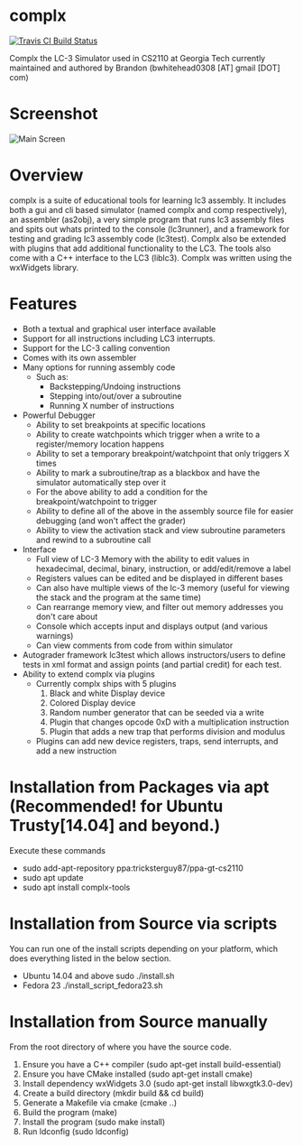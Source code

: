 complx
======
[![Travis CI Build Status](https://travis-ci.org/TricksterGuy/complx.svg?branch=master)](https://travis-ci.org/TricksterGuy/complx)

Complx the LC-3 Simulator used in CS2110 at Georgia Tech currently maintained and authored by Brandon (bwhitehead0308 [AT] gmail [DOT] com)

# Screenshot
![Main Screen](https://github.com/TricksterGuy/complx/blob/master/doc/main_screen.png)

# Overview
complx is a suite of educational tools for learning lc3 assembly. It includes both a gui and cli based simulator (named complx and comp respectively), an assembler (as2obj), a very simple program that runs lc3 assembly files and spits out whats printed to the console (lc3runner), and a framework for testing and grading lc3 assembly code (lc3test).  Complx also be extended with plugins that add additional functionality to the LC3.  The tools also come with a C++ interface to the LC3 (liblc3). Complx was written using the wxWidgets library.

# Features
* Both a textual and graphical user interface available
* Support for all instructions including LC3 interrupts.
* Support for the LC-3 calling convention
* Comes with its own assembler
* Many options for running assembly code
  * Such as:
    * Backstepping/Undoing instructions
    * Stepping into/out/over a subroutine
    * Running X number of instructions
* Powerful Debugger
  * Ability to set breakpoints at specific locations
  * Ability to create watchpoints which trigger when a write to a register/memory location happens
  * Ability to set a temporary breakpoint/watchpoint that only triggers X times
  * Ability to mark a subroutine/trap as a blackbox and have the simulator automatically step over it
  * For the above ability to add a condition for the breakpoint/watchpoint to trigger
  * Ability to define all of the above in the assembly source file for easier debugging (and won't affect the grader)
  * Ability to view the activation stack and view subroutine parameters and rewind to a subroutine call
* Interface
  * Full view of LC-3 Memory with the ability to edit values in hexadecimal, decimal, binary, instruction, or add/edit/remove a label
  * Registers values can be edited and be displayed in different bases
  * Can also have multiple views of the lc-3 memory (useful for viewing the stack and the program at the same time)
  * Can rearrange memory view, and filter out memory addresses you don't care about
  * Console which accepts input and displays output (and various warnings)
  * Can view comments from code from within simulator
* Autograder framework lc3test which allows instructors/users to define tests in xml format and assign points (and partial credit) for each test.
* Ability to extend complx via plugins
  * Currently complx ships with 5 plugins
    1. Black and white Display device
    2. Colored Display device
    3. Random number generator that can be seeded via a write
    4. Plugin that changes opcode 0xD with a multiplication instruction
    5. Plugin that adds a new trap that performs division and modulus
  * Plugins can add new device registers, traps, send interrupts, and add a new instruction

# Installation from Packages via apt (Recommended! for Ubuntu Trusty\[14.04\] and beyond.)
Execute these commands
* sudo add-apt-repository ppa:tricksterguy87/ppa-gt-cs2110
* sudo apt update
* sudo apt install complx-tools

# Installation from Source via scripts
You can run one of the install scripts depending on your platform, which does everything listed in the below section.
* Ubuntu 14.04 and above sudo ./install.sh
* Fedora 23 ./install_script_fedora23.sh


# Installation from Source manually
From the root directory of where you have the source code.
 1. Ensure you have a C++ compiler (sudo apt-get install build-essential)
 2. Ensure you have CMake installed (sudo apt-get install cmake)
 3. Install dependency wxWidgets 3.0 (sudo apt-get install libwxgtk3.0-dev)
 4. Create a build directory (mkdir build && cd build)
 5. Generate a Makefile via cmake (cmake ..)
 6. Build the program (make)
 7. Install the program (sudo make install)
 8. Run ldconfig (sudo ldconfig)


